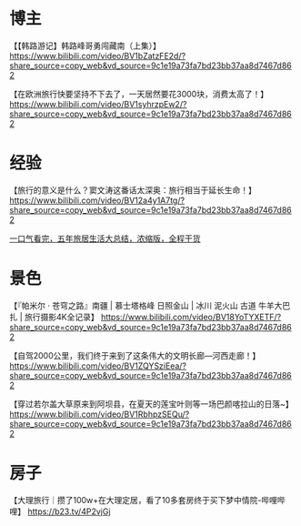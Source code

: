 # 博主
【【韩路游记】韩路峰哥勇闯藏南（上集）】 https://www.bilibili.com/video/BV1bZatzFE2d/?share_source=copy_web&vd_source=9c1e19a73fa7bd23bb37aa8d7467d862

【在欧洲旅行快要坚持不下去了，一天居然要花3000块，消费太高了！】 https://www.bilibili.com/video/BV1syhrzpEw2/?share_source=copy_web&vd_source=9c1e19a73fa7bd23bb37aa8d7467d862




# 经验
【旅行的意义是什么？窦文涛这番话太深奥：旅行相当于延长生命！】 https://www.bilibili.com/video/BV12a4y1A7tg/?share_source=copy_web&vd_source=9c1e19a73fa7bd23bb37aa8d7467d862

[一口气看完，五年旅居生活大总结，浓缩版，全程干货](https://www.bilibili.com/video/BV1ZUgzzEEWB/?share_source=copy_web)


# 景色
【『帕米尔 · 苍穹之路』南疆 | 慕士塔格峰 日照金山 |  冰川 泥火山 古道 牛羊大巴扎 | 旅行摄影4K全记录】 https://www.bilibili.com/video/BV18YoTYXETF/?share_source=copy_web&vd_source=9c1e19a73fa7bd23bb37aa8d7467d862

【自驾2000公里，我们终于来到了这条伟大的文明长廊—河西走廊！】 https://www.bilibili.com/video/BV1ZQYSziEea/?share_source=copy_web&vd_source=9c1e19a73fa7bd23bb37aa8d7467d862

【穿过若尔盖大草原来到阿坝县，在夏天的莲宝叶则等一场巴颜喀拉山的日落~】 https://www.bilibili.com/video/BV1RbhpzSEQu/?share_source=copy_web&vd_source=9c1e19a73fa7bd23bb37aa8d7467d862


# 房子
【大理旅行｜攒了100w+在大理定居，看了10多套房终于买下梦中情院-哔哩哔哩】 https://b23.tv/4P2vjGj
